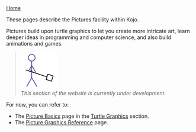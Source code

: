 <div class="nav">
  <a href="index.html">Home</a>
</div>


These pages describe the Pictures facility within Kojo.

Pictures build upon turtle graphics to let you create more intricate art, learn deeper ideas in programming and computer science, and also build animations and games.

> <img src="man-at-work.png"/> <br/> *This section of the website is currently under development*.

For now, you can refer to:
* The [Picture Basics](concepts/turtle-picture-basics.html) page in the [Turtle Graphics](turtle-index.html) section.
* The [Picture Graphics Reference](reference/picture.html) page.